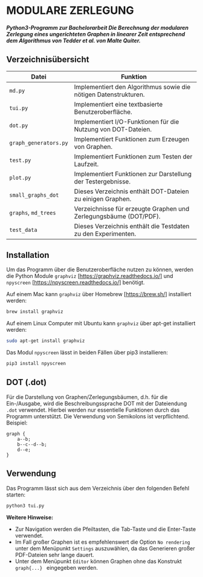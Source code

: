 # **MODULARE ZERLEGUNG**

##### Python3-Programm zur Bachelorarbeit *Die Berechnung der modularen Zerlegung eines ungerichteten Graphen in linearer Zeit entsprechend dem Algorithmus von Tedder et al.* von Malte Quiter.

## Verzeichnisübersicht
| Datei                 | Funktion                                                          |
|-----------------------|-------------------------------------------------------------------|
| `md.py`               | Implementiert den Algorithmus sowie die nötigen Datenstrukturen.  |
| `tui.py`              | Implementiert eine textbasierte Benutzeroberfläche.               |
| `dot.py`              | Implementiert I/O-Funktionen für die Nutzung von DOT-Dateien.     |
| `graph_generators.py` | Implementiert Funktionen zum Erzeugen von Graphen.                |
| `test.py`             | Implementiert Funktionen zum Testen der Laufzeit.                 |
| `plot.py`             | Implementiert Funktionen zur Darstellung der Testergebnisse.      |
| `small_graphs_dot`    | Dieses Verzeichnis enthält DOT-Dateien zu einigen Graphen.        |
| `graphs`, `md_trees`  | Verzeichnisse für erzeugte Graphen und Zerlegungsbäume (DOT/PDF). |
| `test_data`           | Dieses Verzeichnis enthält die Testdaten zu den Experimenten.     |

## Installation
Um das Programm über die Benutzeroberfläche nutzen zu können, werden die Python Module `graphviz` [https://graphviz.readthedocs.io/] und `npyscreen` [https://npyscreen.readthedocs.io/] benötigt.

Auf einem Mac kann `graphviz` über Homebrew [https://brew.sh/] installiert werden:
```sh
brew install graphviz
```
Auf einem Linux Computer mit Ubuntu kann `graphviz` über apt-get installiert werden:
```sh
sudo apt-get install graphviz
```
Das Modul `npyscreen` lässt in beiden Fällen über pip3 installieren:
```sh
pip3 install npyscreen
```

## DOT (.dot)
Für die Darstellung von Graphen/Zerlegungsbäumen, d.h. für die Ein-/Ausgabe, wird die Beschreibungssprache DOT mit der Dateiendung `.dot` verwendet. Hierbei werden nur essentielle Funktionen durch das Programm unterstützt. Die Verwendung von Semikolons ist verpflichtend. Beispiel:
```
graph {
    a--b;
    b--c--d--b;
    d--e;
}
```

## Verwendung
Das Programm lässt sich aus dem Verzeichnis über den folgenden Befehl starten:
```sh
python3 tui.py
```
**Weitere Hinweise:**
- Zur Navigation werden die Pfeiltasten, die Tab-Taste und die Enter-Taste verwendet.
- Im Fall großer Graphen ist es empfehlenswert die Option `No rendering` unter dem Menüpunkt `Settings` auszuwählen, da das Generieren großer PDF-Dateien sehr lange dauert.
- Unter dem Menüpunkt `Editor` können Graphen ohne das Konstrukt `graph{...} ` eingegeben werden.
